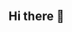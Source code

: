 ## Hi there 👋

<!--
**Jmoreno844/Jmoreno844** is a ✨ _special_ ✨ repository because its `README.md` (this file) appears on your GitHub profile.

- 🔭 I’m currently working on ... studying
- 🌱 I’m currently learning ... Basic web,laravel,php,mysql,vue
- 🤔 I’m looking for help with ... AI
- 💬 Ask me about ... anything
- 📫 How to reach me: ... github
- 😄 Pronouns: ... ??

